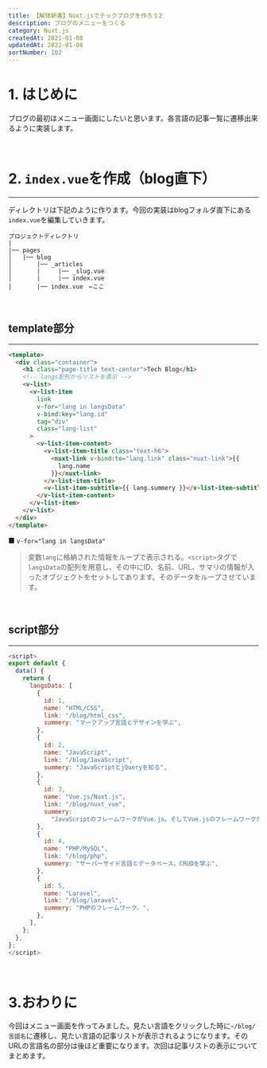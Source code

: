 ```yaml
---
title: 【解体新書】Nuxt.jsでテックブログを作ろう2
description: ブログのメニューをつくる
category: Nuxt.js
createdAt: 2021-01-08
updatedAt: 2022-01-08
sortNumber: 102
---
```

# 1. はじめに
ブログの最初はメニュー画面にしたいと思います。各言語の記事一覧に遷移出来るように実装します。

<br>

# 2. `index.vue`を作成（blog直下）
---
ディレクトリは下記のように作ります。今回の実装はblogフォルダ直下にある`index.vue`を編集していきます。
```
プロジェクトディレクトリ
|
|── pages
│   |── blog
│       |── _articles
│       |     |── _slug.vue
│       |     |── index.vue
│       |── index.vue　←ここ
```
<br>

## template部分 
---
```html
<template>
  <div class="container">
    <h1 class="page-title text-center">Tech Blog</h1>
    <!-- langs配列からリストを表示 -->
    <v-list>
      <v-list-item
        link
        v-for="lang in langsData"
        v-bind:key="lang.id"
        tag="div"
        class="lang-list"
      >
        <v-list-item-content>
          <v-list-item-title class="text-h6">
            <nuxt-link v-bind:to="lang.link" class="nuxt-link">{{
              lang.name
            }}</nuxt-link>
          </v-list-item-title>
          <v-list-item-subtitle>{{ lang.summery }}</v-list-item-subtitle>
        </v-list-item-content>
      </v-list-item>
    </v-list>
  </div>
</template>
```
■ `v-for="lang in langsData"`
> 変数`lang`に格納された情報をループで表示される。`<script>`タグで`langsData`の配列を用意し、その中にID、名前、URL、サマリの情報が入ったオブジェクトをセットしてあります。そのデータをループさせています。

<br>

## script部分 
---
```js
<script>
export default {
  data() {
    return {
      langsData: [
        {
          id: 1,
          name: "HTML/CSS",
          link: "/blog/html_css",
          summery: "マークアップ言語とデザインを学ぶ",
        },
        {
          id: 2,
          name: "JavaScript",
          link: "/blog/JavaScript",
          summery: "JavaScriptとjQueryを知る",
        },
        {
          id: 3,
          name: "Vue.js/Nuxt.js",
          link: "/blog/nuxt_vue",
          summery:
            "JavaScriptのフレームワークがVue.js。そしてVue.jsのフレームワークがNuxt.js",
        },
        {
          id: 4,
          name: "PHP/MySQL",
          link: "/blog/php",
          summery: "サーバーサイド言語とデータベース。CRUDを学ぶ",
        },
        {
          id: 5,
          name: "Laravel",
          link: "/blog/laravel",
          summery: "PHPのフレームワーク。",
        },
      ],
    };
  },
};
</script>
```
<br>

# 3.おわりに
今回はメニュー画面を作ってみました。見たい言語をクリックした時に`~/blog/言語名`に遷移し、見たい言語の記事リストが表示されるようになります。そのURLの言語名の部分は後ほど重要になります。次回は記事リストの表示についてまとめます。

<br>
